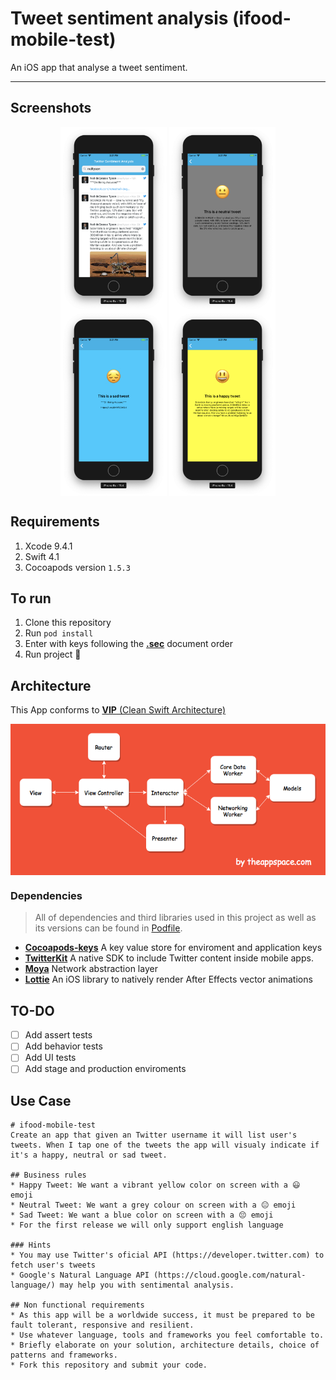 # Tweet sentiment analysis (ifood-mobile-test)


An iOS app that analyse a tweet sentiment.

---

## Screenshots

<p align="center">
  <img src=".github/feed.png" align="center" width=170>
  <img src=".github/neutral.png" align="center" width=170>
  <img src=".github/sad.png" align="center" width=170>
  <img src=".github/happy.png" align="center" width=170>
</p>

## Requirements

1. Xcode 9.4.1
2. Swift 4.1
3. Cocoapods version `1.5.3`

## To run
1. Clone this repository
2. Run `pod install`
3. Enter with keys following the [**.sec**](https://github.com/rafaelhziliao/ifood-mobile-test/blob/master/.sec) document order
4. Run project 🚀

## Architecture

This App conforms to [**VIP** (Clean Swift Architecture)](https://hackernoon.com/introducing-clean-swift-architecture-vip-770a639ad7bf)

<p align="center">
  <img src=".github/VIP.png" align="center">
</p>

### Dependencies
> All of dependencies and third libraries used in this project as well as its versions can be found in [Podfile](https://github.com/rafaelhziliao/ifood-mobile-test/blob/master/ifood-devtest/Podfile).

* [**Cocoapods-keys**](https://github.com/orta/cocoapods-keys) A key value store for enviroment and application keys
* [**TwitterKit**](https://github.com/twitter/twitter-kit-ios) A native SDK to include Twitter content inside mobile apps.
* [**Moya**](https://github.com/Moya/Moya) Network abstraction layer
* [**Lottie**](https://github.com/airbnb/lottie-ios) An iOS library to natively render After Effects vector animations

## TO-DO

* [ ] Add assert tests
* [ ] Add behavior tests
* [ ] Add UI tests
* [ ] Add stage and production enviroments

## Use Case
```
# ifood-mobile-test
Create an app that given an Twitter username it will list user's tweets. When I tap one of the tweets the app will visualy indicate if it's a happy, neutral or sad tweet.

## Business rules
* Happy Tweet: We want a vibrant yellow color on screen with a 😃 emoji
* Neutral Tweet: We want a grey colour on screen with a 😐 emoji
* Sad Tweet: We want a blue color on screen with a 😔 emoji
* For the first release we will only support english language

### Hints
* You may use Twitter's oficial API (https://developer.twitter.com) to fetch user's tweets 
* Google's Natural Language API (https://cloud.google.com/natural-language/) may help you with sentimental analysis.

## Non functional requirements
* As this app will be a worldwide success, it must be prepared to be fault tolerant, responsive and resilient.
* Use whatever language, tools and frameworks you feel comfortable to.
* Briefly elaborate on your solution, architecture details, choice of patterns and frameworks.
* Fork this repository and submit your code.
```
